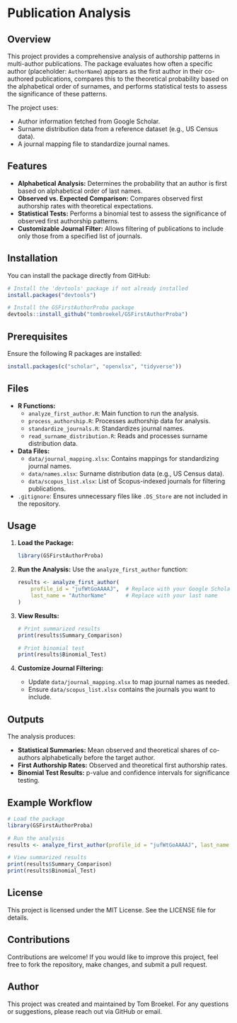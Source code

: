 # Publication Analysis

## Overview

This project provides a comprehensive analysis of authorship patterns in multi-author publications. The package evaluates how often a specific author (placeholder: `AuthorName`) appears as the first author in their co-authored publications, compares this to the theoretical probability based on the alphabetical order of surnames, and performs statistical tests to assess the significance of these patterns.

The project uses:
- Author information fetched from Google Scholar.
- Surname distribution data from a reference dataset (e.g., US Census data).
- A journal mapping file to standardize journal names.

## Features

- **Alphabetical Analysis:** Determines the probability that an author is first based on alphabetical order of last names.
- **Observed vs. Expected Comparison:** Compares observed first authorship rates with theoretical expectations.
- **Statistical Tests:** Performs a binomial test to assess the significance of observed first authorship patterns.
- **Customizable Journal Filter:** Allows filtering of publications to include only those from a specified list of journals.

## Installation

You can install the package directly from GitHub:

```r
# Install the 'devtools' package if not already installed
install.packages("devtools")

# Install the GSFirstAuthorProba package
devtools::install_github("tombroekel/GSFirstAuthorProba")
```

## Prerequisites

Ensure the following R packages are installed:

```r
install.packages(c("scholar", "openxlsx", "tidyverse"))
```

## Files

- **R Functions:**
  - `analyze_first_author.R`: Main function to run the analysis.
  - `process_authorship.R`: Processes authorship data for analysis.
  - `standardize_journals.R`: Standardizes journal names.
  - `read_surname_distribution.R`: Reads and processes surname distribution data.
- **Data Files:**
  - `data/journal_mapping.xlsx`: Contains mappings for standardizing journal names.
  - `data/names.xlsx`: Surname distribution data (e.g., US Census data).
  - `data/scopus_list.xlsx`: List of Scopus-indexed journals for filtering publications.
- `.gitignore`: Ensures unnecessary files like `.DS_Store` are not included in the repository.

## Usage

1. **Load the Package:**
   ```r
   library(GSFirstAuthorProba)
   ```

2. **Run the Analysis:**
   Use the `analyze_first_author` function:
   ```r
   results <- analyze_first_author(
       profile_id = "jufWtGoAAAAJ",  # Replace with your Google Scholar profile ID
       last_name = "AuthorName"      # Replace with your last name
   )
   ```

3. **View Results:**
   ```r
   # Print summarized results
   print(results$Summary_Comparison)

   # Print binomial test
   print(results$Binomial_Test)
   ```

4. **Customize Journal Filtering:**
   - Update `data/journal_mapping.xlsx` to map journal names as needed.
   - Ensure `data/scopus_list.xlsx` contains the journals you want to include.

## Outputs

The analysis produces:
- **Statistical Summaries:** Mean observed and theoretical shares of co-authors alphabetically before the target author.
- **First Authorship Rates:** Observed and theoretical first authorship rates.
- **Binomial Test Results:** p-value and confidence intervals for significance testing.

## Example Workflow

```r
# Load the package
library(GSFirstAuthorProba)

# Run the analysis
results <- analyze_first_author(profile_id = "jufWtGoAAAAJ", last_name = "AuthorName")

# View summarized results
print(results$Summary_Comparison)
print(results$Binomial_Test)
```

## License

This project is licensed under the MIT License. See the LICENSE file for details.

## Contributions

Contributions are welcome! If you would like to improve this project, feel free to fork the repository, make changes, and submit a pull request.

## Author

This project was created and maintained by Tom Broekel. For any questions or suggestions, please reach out via GitHub or email.

